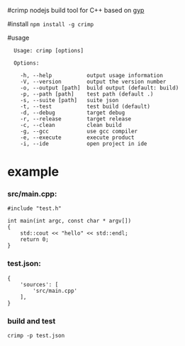 #crimp
nodejs build tool for C++ based on [gyp](https://chromium.googlesource.com/external/gyp/+/master/docs/UserDocumentation.md)


#install
`npm install -g crimp`

#usage
```
  Usage: crimp [options]

  Options:

    -h, --help           output usage information
    -V, --version        output the version number
    -o, --output [path]  build output (default: build)
    -p, --path [path]    test path (default .)
    -s, --suite [path]   suite json
    -t, --test           test build (default)
    -d, --debug          target debug
    -r, --release        target release
    -c, --clean          clean build
    -g, --gcc            use gcc compiler
    -e, --execute        execute product
    -i, --ide            open project in ide
```

# example
### src/main.cpp:
```
#include "test.h"

int main(int argc, const char * argv[])
{
	std::cout << "hello" << std::endl;
	return 0; 
}
```
### test.json:
```
{
	'sources': [ 
		'src/main.cpp' 
	],
}
```
### build and test
```
crimp -p test.json
```